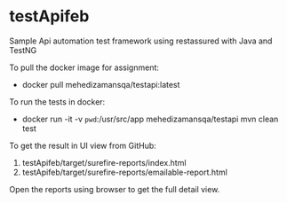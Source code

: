 # testApifeb
Sample Api automation test framework using restassured with Java and TestNG

To pull the docker image for assignment: 
- docker pull mehedizamansqa/testapi:latest


To run the tests in docker: 
- docker run -it -v `pwd`:/usr/src/app mehedizamansqa/testapi mvn clean test

To get the result in UI view from GitHub: 
1. testApifeb/target/surefire-reports/index.html
2. testApifeb/target/surefire-reports/emailable-report.html

Open the reports using browser to get the full detail view. 
